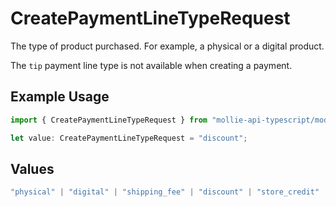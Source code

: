 # CreatePaymentLineTypeRequest

The type of product purchased. For example, a physical or a digital product.

The `tip` payment line type is not available when creating a payment.

## Example Usage

```typescript
import { CreatePaymentLineTypeRequest } from "mollie-api-typescript/models/operations";

let value: CreatePaymentLineTypeRequest = "discount";
```

## Values

```typescript
"physical" | "digital" | "shipping_fee" | "discount" | "store_credit" | "gift_card" | "surcharge" | "tip"
```